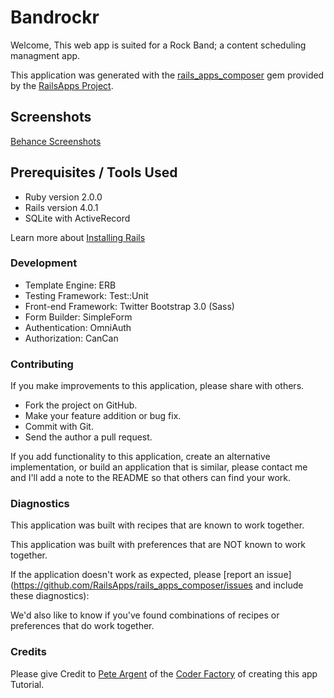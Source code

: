 # Bandrockr

Welcome, This web app is suited for a Rock Band; a content scheduling managment app.

This application was generated with the [rails_apps_composer](https://github.com/RailsApps/rails_apps_composer) gem provided by the [RailsApps Project](http://railsapps.github.io/).

## Screenshots
[Behance Screenshots](https://www.behance.net/gallery/38209549/Bandrockr)

## Prerequisites / Tools Used

* Ruby version 2.0.0
* Rails version 4.0.1
* SQLite with ActiveRecord

Learn more about [Installing Rails](http://railsapps.github.io/installing-rails.html)

### Development

* Template Engine: ERB
* Testing Framework: Test::Unit
* Front-end Framework: Twitter Bootstrap 3.0 (Sass)
* Form Builder: SimpleForm
* Authentication: OmniAuth
* Authorization: CanCan

### Contributing

If you make improvements to this application, please share with others.

* Fork the project on GitHub.
* Make your feature addition or bug fix.
* Commit with Git.
* Send the author a pull request.

If you add functionality to this application, create an alternative implementation, or build an application that is similar, please contact me and I'll add a note to the README so that others can find your work.

### Diagnostics

This application was built with recipes that are known to work together.

This application was built with preferences that are NOT known to work together.

If the application doesn't work as expected, please [report an issue](https://github.com/RailsApps/rails_apps_composer/issues and include these diagnostics):

We'd also like to know if you've found combinations of recipes or preferences that do work together.

### Credits

Please give Credit to [Pete Argent](https://github.com/pedrogrande) of the [Coder Factory](https://coderfactory.com/) of creating this app Tutorial.
